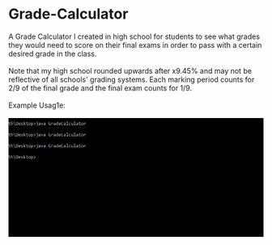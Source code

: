 # Grade-Calculator
A Grade Calculator I created in high school for students to see what grades they would need to score on their final exams in order to pass with a certain desired grade in the class. <br /><br />
Note that my high school rounded upwards after x9.45% and may not be reflective of all schools' grading systems. Each marking period counts for 2/9 of the final grade and the final exam counts for 1/9. <br /><br />
Example Usag1e:<br /><br />
<img src="calc.gif">
